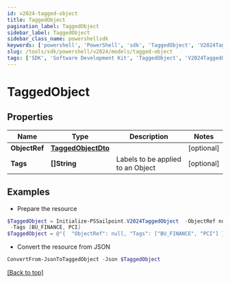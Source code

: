 ```yaml
---
id: v2024-tagged-object
title: TaggedObject
pagination_label: TaggedObject
sidebar_label: TaggedObject
sidebar_class_name: powershellsdk
keywords: ['powershell', 'PowerShell', 'sdk', 'TaggedObject', 'V2024TaggedObject'] 
slug: /tools/sdk/powershell/v2024/models/tagged-object
tags: ['SDK', 'Software Development Kit', 'TaggedObject', 'V2024TaggedObject']
---
```



# TaggedObject

## Properties

Name | Type | Description | Notes
------------ | ------------- | ------------- | -------------
**ObjectRef** | [**TaggedObjectDto**](tagged-object-dto) |  | [optional] 
**Tags** | **[]String** | Labels to be applied to an Object | [optional] 

## Examples

- Prepare the resource
```powershell
$TaggedObject = Initialize-PSSailpoint.V2024TaggedObject  -ObjectRef null `
 -Tags [BU_FINANCE, PCI]
$TaggedObject = @"{  "ObjectRef": null, "Tags": ["BU_FINANCE", "PCI"] }"@
```

- Convert the resource from JSON
```powershell
ConvertFrom-JsonToTaggedObject -Json $TaggedObject
```


[[Back to top]](#) 


